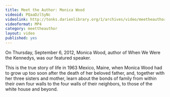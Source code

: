 ```yaml
---
title: Meet the Author: Monica Wood
videoid: PQaaDzlSyNc
videolink: http://tonks.darienlibrary.org/1/archives/video/meetheauthor/20120906_monica_wood.m4v
videoformat: MP4
category: meettheauthor
layout: video
published: yes
---
```


On Thursday, September 6, 2012,  Monica Wood, author of When We Were the Kennedys, was our featured speaker.

This is the true story of life in 1963 Mexico, Maine, when Monica Wood had to grow up too soon after the death of her beloved father, and, together with her three sisters and mother, learn about the bonds of family from within their own four walls to the four walls of their neighbors, to those of the white house and beyond.
